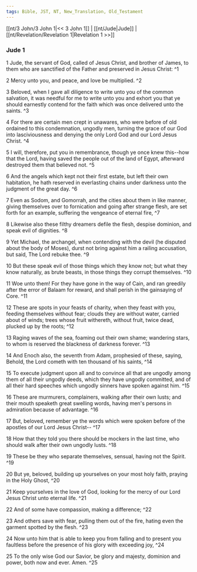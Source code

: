 ```yaml
---
tags: Bible, JST, NT, New_Translation, Old_Testament
---
```


[[nt/3 John/3 John 1|<< 3 John 1]] | [[nt/Jude|Jude]] | [[nt/Revelation/Revelation 1|Revelation 1 >>]]

### Jude 1

1 Jude, the servant of God, called of Jesus Christ, and brother of James, to them who are sanctified of the Father and preserved in Jesus Christ:  ^1

2 Mercy unto you, and peace, and love be multiplied.  ^2

3 Beloved, when I gave all diligence to write unto you of the common salvation, it was needful for me to write unto you and exhort you that ye should earnestly contend for the faith which was once delivered unto the saints.  ^3

4 For there are certain men crept in unawares, who were before of old ordained to this condemnation, ungodly men, turning the grace of our God into lasciviousness and denying the only Lord God and our Lord Jesus Christ.  ^4

5 I will, therefore, put you in remembrance, though ye once knew this\--how that the Lord, having saved the people out of the land of Egypt, afterward destroyed them that believed not.  ^5

6 And the angels which kept not their first estate, but left their own habitation, he hath reserved in everlasting chains under darkness unto the judgment of the great day.  ^6

7 Even as Sodom, and Gomorrah, and the cities about them in like manner, giving themselves over to fornication and going after strange flesh, are set forth for an example, suffering the vengeance of eternal fire,  ^7

8 Likewise also these filthy dreamers defile the flesh, despise dominion, and speak evil of dignities.  ^8

9 Yet Michael, the archangel, when contending with the devil (he disputed about the body of Moses), durst not bring against him a railing accusation, but said, The Lord rebuke thee.  ^9

10 But these speak evil of those things which they know not; but what they know naturally, as brute beasts, in those things they corrupt themselves.  ^10

11 Woe unto them! For they have gone in the way of Cain, and ran greedily after the error of Balaam for reward, and shall perish in the gainsaying of Core.  ^11

12 These are spots in your feasts of charity, when they feast with you, feeding themselves without fear; clouds they are without water, carried about of winds; trees whose fruit withereth, without fruit, twice dead, plucked up by the roots;  ^12

13 Raging waves of the sea, foaming out their own shame; wandering stars, to whom is reserved the blackness of darkness forever.  ^13

14 And Enoch also, the seventh from Adam, prophesied of these, saying, Behold, the Lord cometh with ten thousand of his saints,  ^14

15 To execute judgment upon all and to convince all that are ungodly among them of all their ungodly deeds, which they have ungodly committed, and of all their hard speeches which ungodly sinners have spoken against him.  ^15

16 These are murmurers, complainers, walking after their own lusts; and their mouth speaketh great swelling words, having men\'s persons in admiration because of advantage.  ^16

17 But, beloved, remember ye the words which were spoken before of the apostles of our Lord Jesus Christ\--  ^17

18 How that they told you there should be mockers in the last time, who should walk after their own ungodly lusts.  ^18

19 These be they who separate themselves, sensual, having not the Spirit.  ^19

20 But ye, beloved, building up yourselves on your most holy faith, praying in the Holy Ghost,  ^20

21 Keep yourselves in the love of God, looking for the mercy of our Lord Jesus Christ unto eternal life.  ^21

22 And of some have compassion, making a difference;  ^22

23 And others save with fear, pulling them out of the fire, hating even the garment spotted by the flesh.  ^23

24 Now unto him that is able to keep you from falling and to present you faultless before the presence of his glory with exceeding joy,  ^24

25 To the only wise God our Savior, be glory and majesty, dominion and power, both now and ever. Amen.  ^25

 
